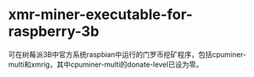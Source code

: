 # xmr-miner-executable-for-raspberry-3b
可在树莓派3B中官方系统raspbian中运行的门罗币挖矿程序，包括cpuminer-multi和xmrig，其中cpuminer-multi的donate-level已设为零。
